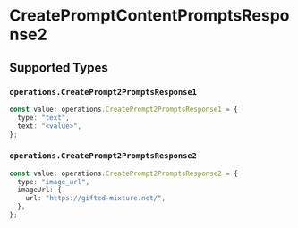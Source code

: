 # CreatePromptContentPromptsResponse2


## Supported Types

### `operations.CreatePrompt2PromptsResponse1`

```typescript
const value: operations.CreatePrompt2PromptsResponse1 = {
  type: "text",
  text: "<value>",
};
```

### `operations.CreatePrompt2PromptsResponse2`

```typescript
const value: operations.CreatePrompt2PromptsResponse2 = {
  type: "image_url",
  imageUrl: {
    url: "https://gifted-mixture.net/",
  },
};
```

